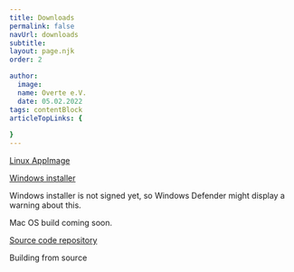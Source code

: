 ```yaml
---
title: Downloads
permalink: false
navUrl: downloads
subtitle: 
layout: page.njk
order: 2

author:
  image: 
  name: Overte e.V.
  date: 05.02.2022
tags: contentBlock
articleTopLinks: {
  
}
---
```


[Linux AppImage](http://oaktown.pl/tmp/Overte-x86_64.AppImage)

[Windows installer](http://oaktown.pl/tmp/Overte-20220212--.exe)

Windows installer is not signed yet, so Windows Defender might display a warning about this.

Mac OS build coming soon.

[Source code repository](https://github.com/overte-org)

Building from source

